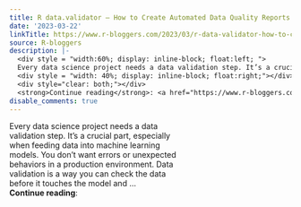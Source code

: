 ```yaml
---
title: R data.validator – How to Create Automated Data Quality Reports in R and Shiny
date: '2023-03-22'
linkTitle: https://www.r-bloggers.com/2023/03/r-data-validator-how-to-create-automated-data-quality-reports-in-r-and-shiny/
source: R-bloggers
description: |-
  <div style = "width:60%; display: inline-block; float:left; ">
  Every data science project needs a data validation step. It’s a crucial part, especially when feeding data into machine learning models. You don’t want errors or unexpected behaviors in a production environment. Data validation is a way you can check the data before it touches the model and ...</div>
  <div style = "width: 40%; display: inline-block; float:right;"></div>
  <div style="clear: both;"></div>
  <strong>Continue reading</strong>: <a href="https://www.r-bloggers.com/2023/03/r-data-validator-how-to-create-automated-data-quality ...
disable_comments: true
---
```

<div style = "width:60%; display: inline-block; float:left; ">
Every data science project needs a data validation step. It’s a crucial part, especially when feeding data into machine learning models. You don’t want errors or unexpected behaviors in a production environment. Data validation is a way you can check the data before it touches the model and ...</div>
<div style = "width: 40%; display: inline-block; float:right;"></div>
<div style="clear: both;"></div>
<strong>Continue reading</strong>: <a href="https://www.r-bloggers.com/2023/03/r-data-validator-how-to-create-automated-data-quality ...